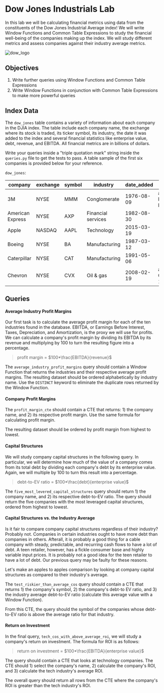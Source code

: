 
# Dow Jones Industrials Lab

In this lab we will be calculating financial metrics using data from the constituents of the Dow Jones Industrial Average index!  We will write Window Functions and Common Table Expressions to study the financial well-being of the companies making up the index.  We will study different metrics and assess companies against their industry average metrics.

![dow_logo](https://upload.wikimedia.org/wikipedia/commons/c/c8/DJIA_historical_graph_to_jul11_%28log%29.svg)

## Objectives

1.  Write further queries using Window Functions and Common Table Expressions
2.  Write Window Functions in conjunction with Common Table Expressions to make more powerful queries


## Index Data

The `dow_jones` table contains a variety of information about each company in the DJIA index.  The table include each company name, the exchange where its stock is traded, its ticker symbol, its industry, the date it was added to the index and several financial statistics like enterprise value, debt, revenue, and EBITDA.  All financial metrics are in billions of dollars.

Write your queries inside a "triple quotation mark" string inside the `queries.py` file to get the tests to pass.  A table sample of the first six companies is provided below for your reference.

`dow_jones`:

company         |exchange|symbol|industry|date_added|notes|enterprise_value|debt|revenue|ebitda 
----------------|--------|------|--------|----------|-----|----------------|----|-------|-------
3M              |NYSE  |MMM |Conglomerate    |1976-08-09|as Minnesota Mining and Manufacturing|133.31|15.68|32.25|8.09
American Express|NYSE  |AXP |Financial services|1982-08-30||98.08|38.13|55.82|14.15
Apple           |NASDAQ|AAPL|Technology         |2015-03-19||954.8|121.84|247.42|76.38
Boeing          |NYSE  |BA  |Manufacturing      |1987-03-12||196.37|11.12|93.39|12.12
Caterpillar     |NYSE  |CAT |Manufacturing      |1991-05-06||118.42|34.88|45.46|8.45
Chevron         |NYSE  |CVX |Oil & gas          |2008-02-19|also 1930-07-18 to 1999-11-01|264.51|38.76|127.49|21.87


## Queries


#### Average Industry Profit Margins

Our first task is to calculate the average profit margin for each of the ten industries found in the database.  EBITDA, or Earnings Before Interest, Taxes, Depreciation, and Amortization, is the proxy we will use for profits.  We can calculate a company's profit margin by dividing its EBITDA by its revenue and multiplying by 100 to turn the resulting figure into a percentage.

> profit margin = $100*\frac{EBITDA}{revenue}$

The `average_industry_profit_margins` query should contain a Window Function that returns the industries and their respective average profit margins.  The resulting dataset should be ordered alphabetically by industry name.  Use the `DISTINCT` keyword to eliminate the duplicate rows returned by the Window Function.

#### Company Profit Margins

The `profit_margin_cte` should contain a CTE that returns: 1) the company name, and 2) its respective profit margin.  Use the same formula for calculating profit margin.

The resulting dataset should be ordered by profit margin from highest to lowest.

#### Capital Structures

We will study company capital structures in the following query.  In particular, we will determine how much of the value of a company comes from its total debt by dividing each company's debt by its enterprise value.  Again, we will multiple by 100 to turn this result into a percentage.

> debt-to-EV ratio = $100*\frac{debt}{enterprise value}$

The `five_most_levered_capital_structures` query should return 1) the company name, and 2) its respective debt-to-EV ratio.  The query should return the five companies with the most leveraged capital structures, ordered from highest to lowest.

#### Capital Structures vs. the Industry Average

Is it fair to compare company capital structures regardless of their industry?  Probably not.  Companies in certain industries ought to have more debt than companies in others.  Afterall, it is probably a good thing for a cable company with steady, predictable, and recurring cash flows to have a lot of debt.  A teen retailer, however, has a fickle consumer base and highly variable input prices.  It is probably not a good idea for the teen retailer to have a lot of debt.  Our previous query may be faulty for these reasons.

Let's make an apples to apples comparison by looking at company capital structures as compared to their industry's average.

The `test_riskier_than_average_cos` query should contain a CTE that returns 1) the company's symbol, 2) the company's debt-to EV ratio, and 3) the industry average debt-to-EV ratio (calculate this average value with a Window Function).

From this CTE, the query should the symbol of the companies whose debt-to-EV ratio is above the average ratio for that industry.

#### Return on Investment

In the final query, `tech_cos_with_above_average_roi`, we will study a company's return on investment.  The formula for ROI is as follows:

> return on investment = $100*\frac{EBITDA}{enterprise value}$


The query should contain a CTE that looks at technology companies.  The CTE should 1) select the company's name, 2) calculate the company's ROI, and 3) calculate the tech industry's average ROI.

The overall query should return all rows from the CTE where the company's ROI is greater than the tech industry's ROI.
